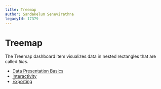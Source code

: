 ```yaml
---
title: Treemap
author: Sandakelum Senevirathna
legacyId: 17379
---
```

# Treemap
The Treemap dashboard item visualizes data in nested rectangles that are called _tiles_.
* [Data Presentation Basics](treemap/data-presentation-basics.md)
* [Interactivity](treemap/interactivity.md)
* [Exporting](treemap/exporting.md)